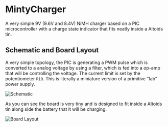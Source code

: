 # MintyCharger

A very simple 9V (9.6V and 8.4V) NiMH charger based on a PIC microcontroller with a charge state indicator that fits neatly inside a Altoids tin.

## Schematic and Board Layout

A very simple topology, the PIC is generating a PWM pulse which is converted to a analog voltage by using a filter, which is fed into a op-amp that will be controlling the voltage. The current limit is set by the potentiometer `R10`. This is literally a miniature version of a primitive "lab" power supply.

![Schematic](http://i.imgur.com/kyl76EX.png)

As you can see the board is very tiny and is designed to fit inside a Altoids tin along side the battery that it will be charging.

![Board Layout](http://i.imgur.com/xK8btN8.png)
